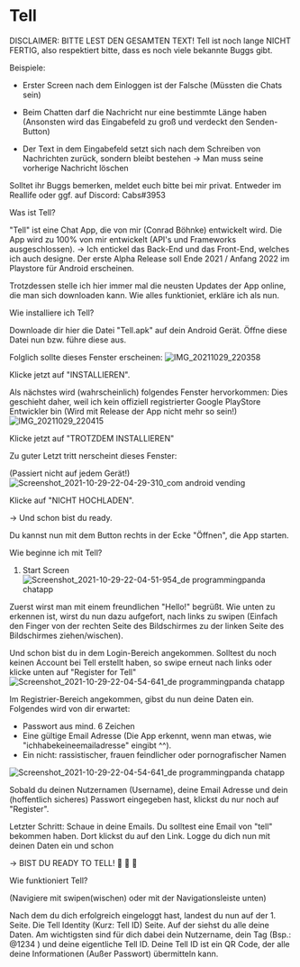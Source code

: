 # Tell

DISCLAIMER:
BITTE LEST DEN GESAMTEN TEXT!
Tell ist noch lange NICHT FERTIG, also respektiert bitte, dass es noch viele bekannte Buggs gibt.

Beispiele:
- Erster Screen nach dem Einloggen ist der Falsche (Müssten die Chats sein)

- Beim Chatten darf die Nachricht nur eine bestimmte Länge haben 
(Ansonsten wird das Eingabefeld zu groß und verdeckt den Senden-Button)

- Der Text in dem Eingabefeld setzt sich nach dem Schreiben von Nachrichten zurück, sondern bleibt bestehen
 -> Man muss seine vorherige Nachricht löschen

Solltet ihr Buggs bemerken, meldet euch bitte bei mir 
privat. Entweder im Reallife oder ggf. auf Discord: Cabs#3953


Was ist Tell?

"Tell" ist eine Chat App, die von mir (Conrad Böhnke) entwickelt wird.
Die App  wird zu 100% von mir entwickelt (API's und Frameworks ausgeschlossen).
-> Ich entickel das Back-End und das Front-End, welches ich auch designe.
Der erste Alpha Release soll Ende 2021 / Anfang 2022 im Playstore für Android erscheinen.

Trotzdessen stelle ich hier immer mal die neusten Updates der App online, die man sich downloaden kann.
Wie alles funktioniet, erkläre ich als  nun.


Wie installiere ich Tell?

Downloade dir hier die Datei "Tell.apk" auf dein Android Gerät.
Öffne diese Datei nun bzw. führe diese aus.

Folglich sollte dieses Fenster erscheinen:
![IMG_20211029_220358](https://user-images.githubusercontent.com/34183744/139495600-627d74d4-468e-454c-af15-1bd7cc1271c8.jpg)

Klicke jetzt auf "INSTALLIEREN".

Als nächstes wird (wahrscheinlich) folgendes Fenster hervorkommen:
Dies geschieht daher, weil ich kein offiziell registrierter Google PlayStore Entwickler bin (Wird mit Release der App nicht mehr so sein!)
![IMG_20211029_220415](https://user-images.githubusercontent.com/34183744/139495719-ebd98ab4-5ffd-4634-b962-7a19b3220374.jpg)

Klicke jetzt auf "TROTZDEM INSTALLIEREN"

Zu guter Letzt tritt nerscheint dieses Fenster:

(Passiert nicht auf jedem Gerät!)
![Screenshot_2021-10-29-22-04-29-310_com android vending](https://user-images.githubusercontent.com/34183744/139495954-ddedc407-93af-4133-8140-039d3c2c53b4.jpg)

Klicke auf "NICHT HOCHLADEN".

-> Und schon bist du ready.

Du kannst nun mit dem Button rechts in der Ecke "Öffnen", die App starten.


Wie beginne ich mit Tell?

1. Start Screen
![Screenshot_2021-10-29-22-04-51-954_de programmingpanda chatapp](https://user-images.githubusercontent.com/34183744/139496083-d7046547-813b-429c-934c-41910217daeb.jpg)

Zuerst wirst man mit einem freundlichen "Hello!" begrüßt.
Wie unten zu erkennen ist, wirst du nun dazu aufgefort, nach links zu swipen (Einfach den Finger von der rechten Seite des Bildschirmes zu der linken Seite des Bildschirmes ziehen/wischen).

Und schon bist du in dem Login-Bereich angekommen.
Solltest du noch keinen Account bei Tell erstellt haben, so swipe erneut nach links oder klicke unten auf "Register for Tell"
![Screenshot_2021-10-29-22-04-54-641_de programmingpanda chatapp](https://user-images.githubusercontent.com/34183744/139496517-ad7ec1ad-6205-46d9-9038-d4d63273ab50.jpg)

Im Registrier-Bereich angekommen, gibst du nun deine Daten ein.
Folgendes wird von dir erwartet:

- Passwort aus mind. 6 Zeichen
- Eine gültige Email Adresse (Die App erkennt, wenn man etwas, wie "ichhabekeineemailadresse" eingibt ^^).
- Ein nicht: rassistischer, frauen feindlicher oder pornografischer Namen

![Screenshot_2021-10-29-22-04-54-641_de programmingpanda chatapp](https://user-images.githubusercontent.com/34183744/139497268-25a4030c-2263-4448-a5cd-5bd15d961ce7.jpg)

Sobald du deinen Nutzernamen (Username), deine Email Adresse und dein (hoffentlich sicheres) Passwort eingegeben hast, klickst du nur noch auf "Register".

Letzter Schritt:
Schaue in deine Emails. Du solltest eine Email von "tell" bekommen haben.
Dort klickst du auf den Link.
Logge du dich nun mit deinen Daten ein und schon

-> BIST DU READY TO TELL! 🙂 🎊 🏁


Wie funktioniert Tell?

(Navigiere mit swipen(wischen) oder mit der Navigationsleiste unten)

Nach dem du dich erfolgreich eingeloggt hast, landest du nun auf der 1. Seite. Die Tell Identity (Kurz: Tell ID) Seite.
Auf der siehst du alle deine Daten.
Am wichtigsten sind für dich dabei dein Nutzername, dein Tag (Bsp.: @1234 ) und deine eigentliche Tell ID.
Deine Tell ID ist ein QR Code, der alle deine Informationen (Außer Passwort) übermitteln kann.

